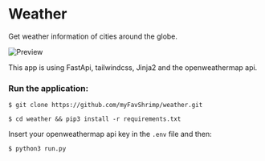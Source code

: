 # Weather

Get weather information of cities around the globe.

![Preview](https://i.imgur.com/uehIqYT.gif)

This app is using FastApi, tailwindcss, Jinja2 and the openweathermap api.

### Run the application:

```shell
$ git clone https://github.com/myFavShrimp/weather.git

$ cd weather && pip3 install -r requirements.txt
```

Insert your openweathermap api key in the `.env` file and then:

```shell
$ python3 run.py
```
